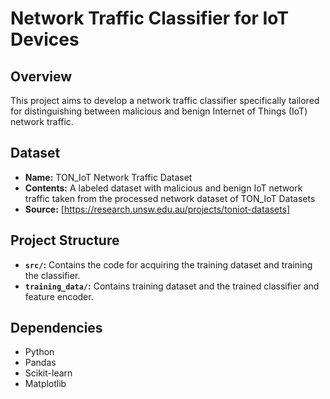 # Network Traffic Classifier for IoT Devices

## Overview

This project aims to develop a network traffic classifier specifically tailored for distinguishing between malicious and benign Internet of Things (IoT) network traffic.

## Dataset

- **Name:** TON_IoT Network Traffic Dataset
- **Contents:** A labeled dataset with malicious and benign IoT network traffic taken from the processed network dataset of TON_IoT Datasets
- **Source:** [https://research.unsw.edu.au/projects/toniot-datasets]

## Project Structure

- **`src/`:** Contains the code for acquiring the training dataset and training the classifier.
- **`training_data/`:** Contains training dataset and the trained classifier and feature encoder.

## Dependencies

- Python
- Pandas
- Scikit-learn
- Matplotlib
